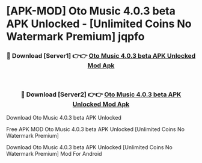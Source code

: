 # [APK-MOD] Oto Music 4.0.3 beta APK Unlocked - [Unlimited Coins No Watermark Premium] jqpfo



<div align="center">
<h3>🔴 Download [Server1] 👉👉 <a href="https://momento.my/?title=Oto_Music_4.0.3_beta_APK_Unlocked">Oto Music 4.0.3 beta APK Unlocked Mod Apk</a></h3><br>

<h3>🔴 Download [Server2] 👉👉 <a href="https://momento.my/?title=Oto_Music_4.0.3_beta_APK_Unlocked">Oto Music 4.0.3 beta APK Unlocked Mod Apk</a></h3>
</div>



Download Oto Music 4.0.3 beta APK Unlocked 

Free APK MOD Oto Music 4.0.3 beta APK Unlocked [Unlimited Coins No Watermark Premium]

Download Oto Music 4.0.3 beta APK Unlocked [Unlimited Coins No Watermark Premium] Mod For Android
